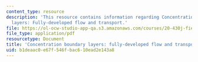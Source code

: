 ```yaml
---
content_type: resource
description: 'This resource contains information regarding Concentration boundary
  layers: Fully-developed flow and transport.'
file: https://ol-ocw-studio-app-qa.s3.amazonaws.com/courses/20-430j-fields-forces-and-flows-in-biological-systems-fall-2015/b1deaac0e67f546fbac610ead2e143a8_MIT20_430JF15_Lecture20.pdf
file_type: application/pdf
resourcetype: Document
title: 'Concentration boundary layers: fully-developed flow and transport'
uid: b1deaac0-e67f-546f-bac6-10ead2e143a8
---
```

